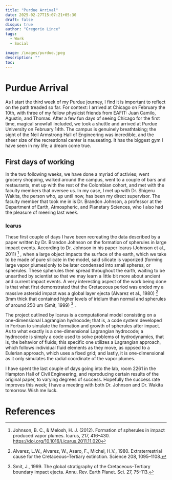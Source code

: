 ```yaml
---
title: "Purdue Arrival"
date: 2025-02-27T15:07:21+05:30
draft: false 
disqus: true
author: "Gregorio Lince"
tags:
  - Work
  - Social

image: /images/purdue.jpeg
description: ""
toc:
---
```


# Purdue Arrival

 As I start the third week of my Purdue journey, I find it is important to reflect on the path treaded so far. For context: I arrived at Chicago on February the 10th, with three of my fellow physicist friends from EAFIT: Juan Camilo, Agustin, and Thomas. After a few fun days of seeing Chicago for the first time, magical snowfall included, we took a shuttle and arrived at Purdue University on February 14th. The campus is genuinely breathtaking; the sight of the Neil Armstrong Hall of Engineering was incredible, and the sheer size of the recreational center is nauseating. It has the biggest gym I have seen in my life; a dream come true.

## First days of working

In the two following weeks, we have done a myriad of activies; went grocery shopping, walked around the campus, went to a couple of bars and restaurants, met up with the rest of the Colombian cohort, and met with the faculty members that oversee us. In my case, I met up with Dr. Shigeru Wakita, the person who, up until now, has been my direct supervisor. The faculty member that took me in is Dr. Brandon Johnson, a professor at the Department of Earth, Atmospheric, and Planetary Sciences, who I also had the pleasure of meering last week.

### Icarus

These first couple of days I have been recreating the data described by a paper written by Dr. Brandon Johnson on the formation of spherules in large impact events. According to Dr. Johnson in his paper Icarus (Johnson et al., 2011) [^1] , when a large object impacts the surface of the earth, which we take to be made of pure silicate in the model, said silicate is vaporized (forming large vapor plumes)only to be later condensed into small spheres, or spherules. These spherules then spread throughout the earth, waiting to be unearthed by scientist so that we may learn a little bit more about ancient and current impact events. A very interesting aspect of the work being done is that what first demonstrated that the Cretaceous period was ended my a massive asteroid impact was a global layer ejecta  (Alvarez et al., 1980) [^2] 3mm thick that contained higher levels of iridium than normal and spherules of around 250 um (Smit, 1999) [^3] . 

The project outlined by Icarus is a computational model consisting on a one-dimensional Lagrangian hydrocode; that is, a code system developed in Fortran to simulate the formation and growth of spherules after impact. As to what exactly is a one-dimensional Lagrangian hydrocode; a hydrocode is simply a code used to solve problems of hydrodynamics, that is, the behavior of fluids; this specific one utilizes a Lagrangian approach, which follows individual fluid elements as they move, as oppsed to a Eulerian approach, which uses a fixed grid; and lastly, it is one-dimensional as it only simulates the radial coordinate of the vapor plumes.

I have spent the last couple of days going into the lab, room 2261 in the Hampton Hall of Civil Engineering, and reproducing certain results of the original paper, to varying degrees of success. Hopefully the success rate improves this week; I have a meeting with both Dr. Johnson and Dr. Wakita tomorrow. Wish me luck.

# References
[^1]: Johnson, B. C., & Melosh, H. J. (2012). Formation of spherules in impact produced vapor plumes. Icarus, 217, 416–430. https://doi.org/10.1016/j.icarus.2011.11.020
[^2]: Alvarez, L.W., Alvarez, W., Asaro, F., Michel, H.V., 1980. Extraterrestrial cause for the
Cretaceous–Tertiary extinction. Science 208, 1095–1108.
[^3]: Smit, J., 1999. The global stratigraphy of the Cretaceous–Tertiary boundary impact
ejecta. Annu. Rev. Earth Planet. Sci. 27, 75–113.
